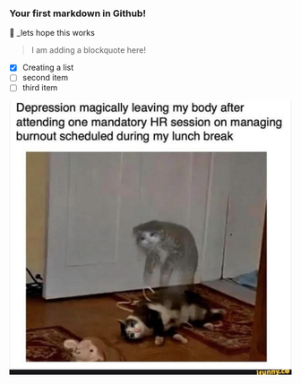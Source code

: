 ### Your first markdown in Github!
🙏 _lets hope this works

> I am adding a blockquote here!

- [x] Creating a list
- [ ] second item
- [ ] third item

![Cat Meme](https://github.com/EKC-Ashford-College/1-intro-git-MrsG33kStudents/blob/main/CatMeme.jpg)
